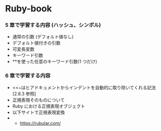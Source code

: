 # Ruby-book

### 5 章で学習する内容 (ハッシュ、シンボル)

- 通常の引数 (デフォルト値なし)
- デフォルト値付きの引数
- 可変長変数
- キーワード引数
- \*\*を使った任意のキーワード引数(1 つだけ)

### 6 章で学習する内容

- <<~はヒアドキュメントからインデントを自動的に取り除いてくれる記法 [2.8.3 参照]
- 正規表現そのものについて
- Ruby における正規表現オブジェクト
- 以下サイトで正規表現変換
- - https://rubular.com/
